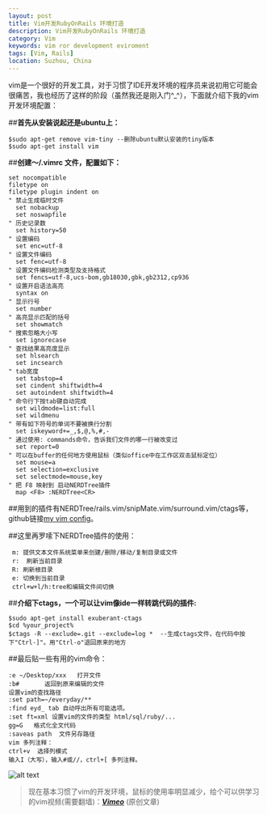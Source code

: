 ```yaml
---
layout: post
title: Vim开发RubyOnRails 环境打造
description: Vim开发RubyOnRails 环境打造
category: Vim
keywords: vim ror development eviroment
tags: [Vim, Rails]
location: Suzhou, China
---
```


vim是一个很好的开发工具，对于习惯了IDE开发环境的程序员来说初用它可能会很痛苦，我也经历了这样的阶段（虽然我还是刚入门^_^），下面就介绍下我的vim开发环境配置：

##**首先从安装说起还是ubuntu上：** 

    $sudo apt-get remove vim-tiny --删除ubuntu默认安装的tiny版本
    $sudo apt-get install vim
##**创建～/.vimrc 文件，配置如下：**

	set nocompatible
	filetype on
	filetype plugin indent on
	" 禁止生成临时文件
	  set nobackup
	  set noswapfile
	" 历史记录数
	  set history=50
	" 设置编码  
	  set enc=utf-8  
	" 设置文件编码  
	  set fenc=utf-8  
	" 设置文件编码检测类型及支持格式  
	  set fencs=utf-8,ucs-bom,gb18030,gbk,gb2312,cp936  
	" 设置开启语法高亮  
	  syntax on  
	" 显示行号  
	  set number  
	" 高亮显示匹配的括号
	  set showmatch
	" 搜索忽略大小写
	  set ignorecase  
	" 查找结果高亮度显示  
	  set hlsearch
	  set incsearch
	" tab宽度  
	  set tabstop=4  
	  set cindent shiftwidth=4  
	  set autoindent shiftwidth=4  
	" 命令行下按tab键自动完成
	  set wildmode=list:full
	  set wildmenu
	" 带有如下符号的单词不要被换行分割
	  set iskeyword+=_,$,@,%,#,-
	" 通过使用: commands命令，告诉我们文件的哪一行被改变过
	  set report=0
	" 可以在buffer的任何地方使用鼠标（类似office中在工作区双击鼠标定位）
	  set mouse=a
	  set selection=exclusive
	  set selectmode=mouse,key
	" 把 F8 映射到 启动NERDTree插件
	  map <F8> :NERDTree<CR>  

##用到的插件有NERDTree/rails.vim/snipMate.vim/surround.vim/ctags等，github链接[my vim config][1]。

##这里再罗嗦下NERDTree插件的使用：

     m: 提供文本文件系统菜单来创建/删除/移动/复制目录或文件
     r:  刷新当前目录
     R: 刷新根目录
     e: 切换到当前目录
     ctrl+w+l/h:tree和编辑文件间切换

##**介绍下ctags，一个可以让vim像ide一样转跳代码的插件:**

    $sudo apt-get install exuberant-ctags
    $cd %your_project%
    $ctags -R --exclude=.git --exclude=log *  --生成ctags文件，在代码中按下"Ctrl-]"。用"Ctrl-o"退回原来的地方

##最后贴一些有用的vim命令：

    :e ~/Desktop/xxx   打开文件
    :b#       返回到原来编辑的文件
    设置vim的查找路径
    :set path=~/everyday/**
    :find eyd_ tab 自动呼出所有可能选项。
    :set ft=xml 设置vim的文件的类型 html/sql/ruby/...
    gg=G   格式化全文代码
    :saveas path  文件另存路径
    vim 多列注释：
    ctrl+v  选择列模式
    输入I（大写），输入#或//，ctrl+[ 多列注释。
![alt text][2]    

> 现在基本习惯了vim的开发环境，鼠标的使用率明显减少，给个可以供学习的vim视频(需要翻墙)：[***Vimeo***][3]  (原创文章)

[1]: https://github.com/tim-tang/vim "vim"
[2]: http://cms.everyday-cn.com/system/pictures/912/medium_Screenshot%20at%202011-10-25%2011:00:08.png?1319511830 "vim"
[3]: http://vimeo.com/6332848 "vimcast"
